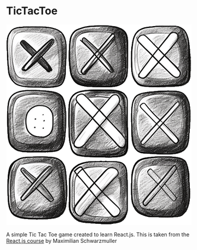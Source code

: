 # TicTacToe 
![TicTacToe!](/public/game-logo.png)

A simple Tic Tac Toe game created to learn React.js. This is taken from the [React.js course](https://www.udemy.com/course/react-the-complete-guide-incl-redux) by Maximilian Schwarzmuller